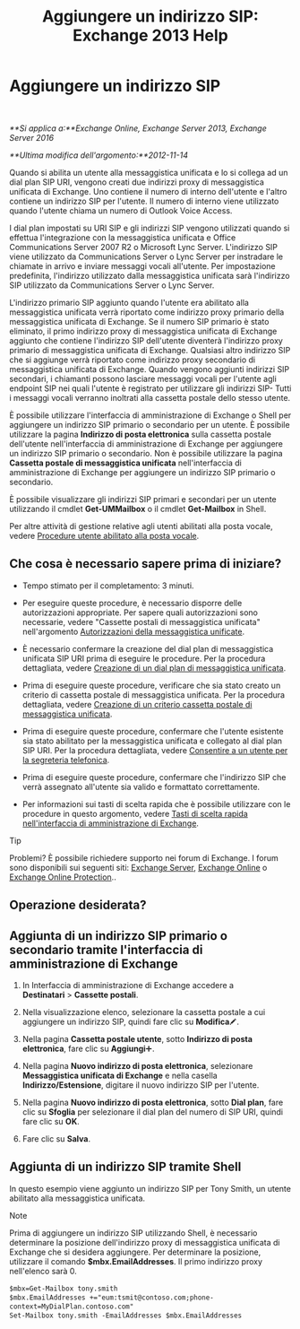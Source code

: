 ﻿---
title: 'Aggiungere un indirizzo SIP: Exchange 2013 Help'
TOCTitle: Aggiungere un indirizzo SIP
ms:assetid: 40295bcf-c62b-4f26-95ca-a8c4bd210fb3
ms:mtpsurl: https://technet.microsoft.com/it-it/library/JJ662760(v=EXCHG.150)
ms:contentKeyID: 50555572
ms.date: 05/22/2018
mtps_version: v=EXCHG.150
ms.translationtype: MT
---

# Aggiungere un indirizzo SIP

 

_**Si applica a:**Exchange Online, Exchange Server 2013, Exchange Server 2016_

_**Ultima modifica dell'argomento:**2012-11-14_

Quando si abilita un utente alla messaggistica unificata e lo si collega ad un dial plan SIP URI, vengono creati due indirizzi proxy di messaggistica unificata di Exchange. Uno contiene il numero di interno dell'utente e l'altro contiene un indirizzo SIP per l'utente. Il numero di interno viene utilizzato quando l'utente chiama un numero di Outlook Voice Access.

I dial plan impostati su URI SIP e gli indirizzi SIP vengono utilizzati quando si effettua l'integrazione con la messaggistica unificata e Office Communications Server 2007 R2 o Microsoft Lync Server. L'indirizzo SIP viene utilizzato da Communications Server o Lync Server per instradare le chiamate in arrivo e inviare messaggi vocali all'utente. Per impostazione predefinita, l'indirizzo utilizzato dalla messaggistica unificata sarà l'indirizzo SIP utilizzato da Communications Server o Lync Server.

L'indirizzo primario SIP aggiunto quando l'utente era abilitato alla messaggistica unificata verrà riportato come indirizzo proxy primario della messaggistica unificata di Exchange. Se il numero SIP primario è stato eliminato, il primo indirizzo proxy di messaggistica unificata di Exchange aggiunto che contiene l'indirizzo SIP dell'utente diventerà l'indirizzo proxy primario di messaggistica unificata di Exchange. Qualsiasi altro indirizzo SIP che si aggiunge verrà riportato come indirizzo proxy secondario di messaggistica unificata di Exchange. Quando vengono aggiunti indirizzi SIP secondari, i chiamanti possono lasciare messaggi vocali per l'utente agli endpoint SIP nei quali l'utente è registrato per utilizzare gli indirizzi SIP- Tutti i messaggi vocali verranno inoltrati alla cassetta postale dello stesso utente.

È possibile utilizzare l'interfaccia di amministrazione di Exchange o Shell per aggiungere un indirizzo SIP primario o secondario per un utente. È possibile utilizzare la pagina **Indirizzo di posta elettronica** sulla cassetta postale dell'utente nell'interfaccia di amministrazione di Exchange per aggiungere un indirizzo SIP primario o secondario. Non è possibile utilizzare la pagina **Cassetta postale di messaggistica unificata** nell'interfaccia di amministrazione di Exchange per aggiungere un indirizzo SIP primario o secondario.

È possibile visualizzare gli indirizzi SIP primari e secondari per un utente utilizzando il cmdlet **Get-UMMailbox** o il cmdlet **Get-Mailbox** in Shell.

Per altre attività di gestione relative agli utenti abilitati alla posta vocale, vedere [Procedure utente abilitato alla posta vocale](voice-mail-enabled-user-procedures-exchange-2013-help.md).

## Che cosa è necessario sapere prima di iniziare?

  - Tempo stimato per il completamento: 3 minuti.

  - Per eseguire queste procedure, è necessario disporre delle autorizzazioni appropriate. Per sapere quali autorizzazioni sono necessarie, vedere "Cassette postali di messaggistica unificata" nell'argomento [Autorizzazioni della messaggistica unificate](unified-messaging-permissions-exchange-2013-help.md).

  - È necessario confermare la creazione del dial plan di messaggistica unificata SIP URI prima di eseguire le procedure. Per la procedura dettagliata, vedere [Creazione di un dial plan di messaggistica unificata](create-a-um-dial-plan-exchange-2013-help.md).

  - Prima di eseguire queste procedure, verificare che sia stato creato un criterio di cassetta postale di messaggistica unificata. Per la procedura dettagliata, vedere [Creazione di un criterio cassetta postale di messaggistica unificata](create-a-um-mailbox-policy-exchange-2013-help.md).

  - Prima di eseguire queste procedure, confermare che l'utente esistente sia stato abilitato per la messaggistica unificata e collegato al dial plan SIP URI. Per la procedura dettagliata, vedere [Consentire a un utente per la segreteria telefonica](enable-a-user-for-voice-mail-exchange-2013-help.md).

  - Prima di eseguire queste procedure, confermare che l'indirizzo SIP che verrà assegnato all'utente sia valido e formattato correttamente.

  - Per informazioni sui tasti di scelta rapida che è possibile utilizzare con le procedure in questo argomento, vedere [Tasti di scelta rapida nell'interfaccia di amministrazione di Exchange](keyboard-shortcuts-in-the-exchange-admin-center-exchange-online-protection-help.md).


> [!TIP]
> Problemi? È possibile richiedere supporto nei forum di Exchange. I forum sono disponibili sui seguenti siti: <A href="https://go.microsoft.com/fwlink/p/?linkid=60612">Exchange Server</A>, <A href="https://go.microsoft.com/fwlink/p/?linkid=267542">Exchange Online</A> o <A href="https://go.microsoft.com/fwlink/p/?linkid=285351">Exchange Online Protection</A>..



## Operazione desiderata?

## Aggiunta di un indirizzo SIP primario o secondario tramite l'interfaccia di amministrazione di Exchange

1.  In Interfaccia di amministrazione di Exchange accedere a **Destinatari** \> **Cassette postali**.

2.  Nella visualizzazione elenco, selezionare la cassetta postale a cui aggiungere un indirizzo SIP, quindi fare clic su **Modifica**![Icona Modifica](images/JJ218640.6f53ccb2-1f13-4c02-bea0-30690e6ea71d(EXCHG.150).gif "Icona Modifica").

3.  Nella pagina **Cassetta postale utente**, sotto **Indirizzo di posta elettronica**, fare clic su **Aggiungi**![Icona Aggiungi](images/JJ218640.c1e75329-d6d7-4073-a27d-498590bbb558(EXCHG.150).gif "Icona Aggiungi").

4.  Nella pagina **Nuovo indirizzo di posta elettronica**, selezionare **Messaggistica unificata di Exchange** e nella casella **Indirizzo/Estensione**, digitare il nuovo indirizzo SIP per l'utente.

5.  Nella pagina **Nuovo indirizzo di posta elettronica**, sotto **Dial plan**, fare clic su **Sfoglia** per selezionare il dial plan del numero di SIP URI, quindi fare clic su **OK**.

6.  Fare clic su **Salva**.

## Aggiunta di un indirizzo SIP tramite Shell

In questo esempio viene aggiunto un indirizzo SIP per Tony Smith, un utente abilitato alla messaggistica unificata.


> [!NOTE]
> Prima di aggiungere un indirizzo SIP utilizzando Shell, è necessario determinare la posizione dell'indirizzo proxy di messaggistica unificata di Exchange che si desidera aggiungere. Per determinare la posizione, utilizzare il comando <STRONG>$mbx.EmailAddresses</STRONG>. Il primo indirizzo proxy nell'elenco sarà 0.



    $mbx=Get-Mailbox tony.smith
    $mbx.EmailAddresses +="eum:tsmit@contoso.com;phone-context=MyDialPlan.contoso.com"
    Set-Mailbox tony.smith -EmailAddresses $mbx.EmailAddresses

